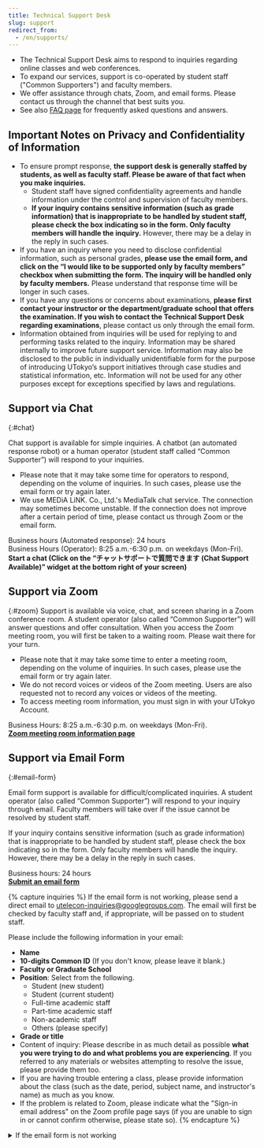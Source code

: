```yaml
---
title: Technical Support Desk
slug: support
redirect_from:
  - /en/supports/
---
```


* The Technical Support Desk aims to respond to inquiries regarding online classes and web conferences.
* To expand our services, support is co-operated by student staff ("Common Supporters") and faculty members.
* We offer assistance through chats, Zoom, and email forms. Please contact us through the channel that best suits you. 
* See also [FAQ page](/en/faq/) for frequently asked questions and answers.


## Important Notes on Privacy and Confidentiality of Information 

* To ensure prompt response, **the support desk is generally staffed by students, as well as faculty staff. Please be aware of that fact when you make inquiries.**
    * Student staff have signed confidentiality agreements and handle information under the control and supervision of faculty members.
    * **If your inquiry contains sensitive information (such as grade information) that is inappropriate to be handled by student staff, please check the box indicating so in the form. Only faculty members will handle the inquiry.** However, there may be a delay in the reply in such cases.
* If you have an inquiry where you need to disclose confidential information, such as personal grades, **please use the email form, and click on the “I would like to be supported only by faculty members” checkbox when submitting the form. The inquiry will be handled only by faculty members.** Please understand that response time will be longer in such cases. 
* If you have any questions or concerns about examinations, **please first contact your instructor or the department/graduate school that offers the examination. If you wish to contact the Technical Support Desk regarding examinations**, please contact us only through the email form. 
* Information obtained from inquiries will be used for replying to and performing tasks related to the inquiry. Information may be shared internally to improve future support service. Information may also be disclosed to the public in individually unidentifiable form for the purpose of introducing UTokyo’s support initiatives through case studies and statistical information, etc. Information will not be used for any other purposes except for exceptions specified by laws and regulations.

## Support via Chat
{:#chat}

Chat support is available for simple inquiries. A chatbot (an automated response robot) or a human operator (student staff called “Common Supporter”) will respond to your inquiries.

* Please note that it may take some time for operators to respond, depending on the volume of inquiries. In such cases, please use the email form or try again later. 
* We use MEDiA LiNK. Co., Ltd.'s MediaTalk chat service. The connection may sometimes become unstable. If the connection does not improve after a certain period of time, please contact us through Zoom or the email form. 

<div>Business hours (Automated response): 24 hours</div>
<div>Business Hours (Operator): 8:25 a.m.-6:30 p.m. on weekdays (Mon-Fri).</div>

<b class="box center">
Start a chat (Click on the “チャットサポートで質問できます (Chat Support Available)” widget at the bottom right of your screen)
</b>


## Support via Zoom
{:#zoom}
Support is available via voice, chat, and screen sharing in a Zoom conference room. A student operator (also called “Common Supporter”) will answer questions and offer consultation.
When you access the Zoom meeting room, you will first be taken to a waiting room. Please wait there for your turn.
* Please note that it may take some time to enter a meeting room, depending on the volume of inquiries. In such cases, please use the email form or try again later. 
* We do not record voices or videos of the Zoom meeting. Users are also requested not to record any voices or videos of the meeting.
* To access meeting room information, you must sign in with your UTokyo Account.

<div>Business Hours: 8:25 a.m.-6:30 p.m. on weekdays (Mon-Fri).</div>

<b class="box center">
<a href="https://univtokyo.sharepoint.com/sites/utokyoaccount/SitePages/Support.aspx">Zoom meeting room information page</a> 
</b>


## Support via Email Form
{:#email-form}

Email form support is available for difficult/complicated inquiries. A student operator (also called “Common Supporter”) will respond to your inquiry through email. Faculty members will take over if the issue cannot be resolved by student staff.

If your inquiry contains sensitive information (such as grade information) that is inappropriate to be handled by student staff, please check the box indicating so in the form. Only faculty members will handle the inquiry. However, there may be a delay in the reply in such cases.

<div>Business hours: 24 hours</div>

<b class="box center">
<a href="https://forms.gle/CHuYRpKuoULaUdgu9">Submit an email form</a>
</b>


{% capture inquiries %}
If the email form is not working, please send a direct email to utelecon-inquiries@googlegroups.com. The email will first be checked by faculty staff and, if appropriate, will be passed on to student staff.

Please include the following information in your email:

- **Name**
- **10-digits Common ID** (If you don't know, please leave it blank.)
- **Faculty or Graduate School**
- **Position**: Select from the following.
    - Student (new student)
    - Student (current student)
    - Full-time academic staff
    - Part-time academic staff
    - Non-academic staff
    - Others (please specify)
- **Grade or title**
- Content of inquiry: Please describe in as much detail as possible **what you were trying to do and what problems you are experiencing**. If you referred to any materials or websites attempting to resolve the issue, please provide them too.
- If you are having trouble entering a class, please provide information about the class (such as the date, period, subject name, and instructor's name) as much as you know.
- If the problem is related to Zoom, please indicate what the "Sign-in email address" on the Zoom profile page says (if you are unable to sign in or cannot confirm otherwise, please state so).
{% endcapture %}

<details>
<summary>If the email form is not working</summary>
{{ inquiries | markdownify }}
</details>
